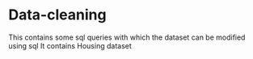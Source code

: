 # Data-cleaning
This contains some sql queries with which the dataset can be modified using sql
It contains Housing dataset
